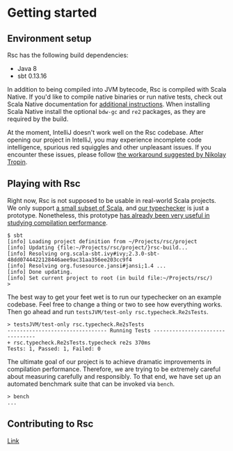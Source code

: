 <!-- Copyright (c) 2017 Twitter, Inc. -->
<!-- Licensed under the Apache License, Version 2.0 (see LICENSE.md). -->

# Getting started

## Environment setup

Rsc has the following build dependencies:
  * Java 8
  * sbt 0.13.16

In addition to being compiled into JVM bytecode, Rsc is compiled with Scala
Native. If you'd like to compile native binaries or run native tests, check out
Scala Native documentation for
[additional instructions](http://www.scala-native.org/en/latest/user/setup.html).
When installing Scala Native install the optional `bdw-gc` and `re2` packages, as they
are required by the build.

At the moment, IntelliJ doesn't work well on the Rsc codebase. After opening
our project in IntelliJ, you may experience incomplete code intelligence,
spurious red squiggles and other unpleasant issues. If you encounter these
issues, please follow
[the workaround suggested by Nikolay Tropin](https://github.com/twitter/reasonable-scala/issues/13#issuecomment-345429964).

## Playing with Rsc

Right now, Rsc is not supposed to be usable in real-world Scala projects.
We only support [a small subset of Scala](language.md), and
[our typechecker](compiler.md) is just a prototype.
Nonetheless, this prototype [has already been very useful in studying compilation
performance](performance.md).

```
$ sbt
[info] Loading project definition from ~/Projects/rsc/project
[info] Updating {file:~/Projects/rsc/project/}rsc-build...
[info] Resolving org.scala-sbt.ivy#ivy;2.3.0-sbt-48dd0744422128446aee9ac31aa356ee203cc9f4
[info] Resolving org.fusesource.jansi#jansi;1.4 ...
[info] Done updating.
[info] Set current project to root (in build file:~/Projects/rsc/)
>
```

The best way to get your feet wet is to run our typechecker on an example
codebase. Feel free to change a thing or two to see how everything works.
Then go ahead and run `testsJVM/test-only rsc.typecheck.Re2sTests`.

```
> testsJVM/test-only rsc.typecheck.Re2sTests
-------------------------------- Running Tests --------------------------------
+ rsc.typecheck.Re2sTests.typecheck re2s 370ms
Tests: 1, Passed: 1, Failed: 0
```

The ultimate goal of our project is to achieve dramatic improvements
in compilation performance. Therefore, we are trying to be extremely careful
about measuring carefully and responsibly. To that end, we have set up
an automated benchmark suite that can be invoked via `bench`.

```
> bench
...
```

## Contributing to Rsc

[Link](contributing.md)
